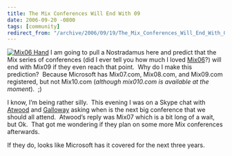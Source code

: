 ```yaml
---
title: The Mix Conferences Will End With 09
date: 2006-09-20 -0800
tags: [community]
redirect_from: "/archive/2006/09/19/The_Mix_Conferences_Will_End_With_09.aspx/"
---
```


[![Mix06
Hand](https://haacked.com/images/haacked_com/WindowsLiveWriter/TheMixConferencesWillEndWith09_14993/mix06_web_hand_thumb1.jpg)](https://haacked.com/images/haacked_com/WindowsLiveWriter/TheMixConferencesWillEndWith09_14993/mix06_web_hand3.jpg)
I am going to pull a Nostradamus here and predict that the Mix series of
conferences (did I ever tell you how much I loved
[Mix06](http://mix06.com/)?) will end with Mix09 if they even reach that
point.  Why do I make this prediction?  Because Microsoft has Mix07.com,
Mix08.com, and Mix09.com registered, but not Mix10.com (*although
mix010.com is available at the moment*).  ;)

I know, I’m being rather silly.  This evening I was on a Skype chat with
[Atwood](http://codinghorror.com/blog/) and
[Galloway](http://weblogs.asp.net/jgalloway/) asking when is the next
big conference that we should all attend.  Atwood’s reply was Mix07
which is a bit long of a wait, but Ok.  That got me wondering if they
plan on some more Mix conferences afterwards.

If they do, looks like Microsoft has it covered for the next three
years.


